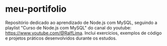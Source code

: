 # meu-portifolio
Repositório dedicado ao aprendizado de Node.js com MySQL, seguindo a playlist "Curso de Node.js com MySQL" do canal do youtube: https://www.youtube.com/@RalfLima. Inclui exercícios, exemplos de código e projetos práticos desenvolvidos durante os estudos.
